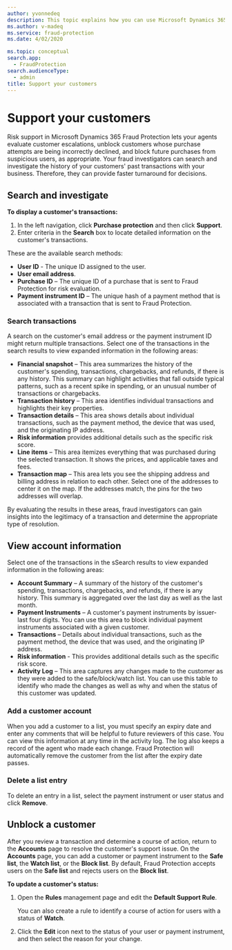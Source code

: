```yaml
---
author: yvonnedeq
description: This topic explains how you can use Microsoft Dynamics 365 Fraud Protection to support your customers.
ms.author: v-madeq
ms.service: fraud-protection
ms.date: 4/02/2020

ms.topic: conceptual 
search.app: 
  - FraudProtection
search.audienceType:
  - admin
title: Support your customers
---
```


# Support your customers

Risk support in Microsoft Dynamics 365 Fraud Protection lets your agents evaluate customer escalations, unblock customers whose purchase attempts are being incorrectly declined, and block future purchases from suspicious users, as appropriate. Your fraud investigators can search and investigate the history of your customers' past transactions with your business. Therefore, they can provide faster turnaround for decisions.

## Search and investigate

**To display a customer's transactions:**

1. In the left navigation, click **Purchase protection** and then click **Support**.
2. Enter criteria in the **Search** box to locate detailed information on the customer's transactions.

These are the available search methods:

- **User ID** - The unique ID assigned to the user.
- **User email address**.
- **Purchase ID** – The unique ID of a purchase that is sent to Fraud Protection for risk evaluation.
- **Payment instrument ID** – The unique hash of a payment method that is associated with a transaction that is sent to Fraud Protection.

### Search transactions

A search on the customer's email address or the payment instrument ID might return multiple transactions. Select one of the transactions in the search results to view expanded information in the following areas:

- **Financial snapshot** – This area summarizes the history of the customer's spending, transactions, chargebacks, and refunds, if there is any history. This summary can highlight activities that fall outside typical patterns, such as a recent spike in spending, or an unusual number of transactions or chargebacks.
- **Transaction history** – This area identifies individual transactions and highlights their key properties.
- **Transaction details** – This area shows details about individual transactions, such as the payment method, the device that was used, and the originating IP address. 
- **Risk information** provides additional details such as the specific risk score.
- **Line items** – This area itemizes everything that was purchased during the selected transaction. It shows the prices, and applicable taxes and fees.
- **Transaction map** – This area lets you see the shipping address and billing address in relation to each other. Select one of the addresses to center it on the map. If the addresses match, the pins for the two addresses will overlap.

By evaluating the results in these areas, fraud investigators can gain insights into the legitimacy of a transaction and determine the appropriate type of resolution.

## View account information

Select one of the transactions in the sSearch results to view expanded information in the following areas:

- **Account Summary** – A summary of the history of the customer's spending, transactions, chargebacks, and refunds, if there is any history. This summary is aggregated over the last day as well as the last month.
- **Payment Instruments** – A customer's payment instruments by issuer-last four digits. You can use this area to block individual payment instruments associated with a given customer.
- **Transactions** – Details about individual transactions, such as the payment method, the device that was used, and the originating IP address. 
- **Risk information** - This provides additional details such as the specific risk score.
- **Activity Log** – This area captures any changes made to the customer as they were added to the safe/block/watch list. You can use this table to identify who made the changes as well as why and when the status of this customer was updated.

### Add a customer account

When you add a customer to a list, you must specify an expiry date and enter any comments that will be helpful to future reviewers of this case. You can view this information at any time in the activity log. The log also keeps a record of the agent who made each change. Fraud Protection will automatically remove the customer from the list after the expiry date passes.

### Delete a list entry

To delete an entry in a list, select the payment instrument or user status and click **Remove**.

## Unblock a customer

After you review a transaction and determine a course of action, return to the **Accounts** page to resolve the customer's support issue. On the **Accounts** page, you can add a customer or payment instrument to the **Safe list**, the **Watch list**, or the **Block list**. By default, Fraud Protection accepts users on the **Safe list** and rejects users on the **Block list**.

**To update a customer's status:**

1. Open the **Rules** management page and edit the **Default Support Rule**.

    You can also create a rule to identify a course of action for users with a status of **Watch**.

1. Click the **Edit** icon next to the status of your user or payment instrument, and then select the reason for your change.

